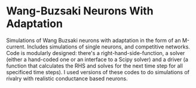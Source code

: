 # Wang-Buzsaki Neurons With Adaptation
Simulations of Wang Buzsaki neurons with adaptation in the form of an M-current.
Includes simulations of single neurons, and competitive networks.
Code is modularly designed: there's a right-hand-side-function, a solver (either a hand-coded one or an interface to a Scipy solver) and a driver (a function that calculates the RHS and solves for the next time step for all specificed time steps).
I used versions of these codes to do simulations of rivalry with realistic conductance based neurons.
